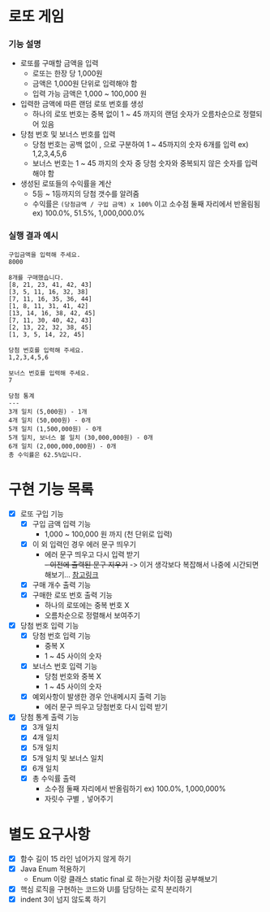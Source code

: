 # 로또 게임

### 기능 설명

- 로또를 구매할 금액을 입력
    - 로또는 한장 당 1,000원
    - 금액은 1,000원 단위로 입력해야 함
    - 입력 가능 금액은 1,000 ~ 100,000 원
- 입력한 금액에 따른 랜덤 로또 번호를 생성
    - 하나의 로또 번호는 중복 없이 1 ~ 45 까지의 랜덤 숫자가 오름차순으로 정렬되어 있음
- 당첨 번호 및 보너스 번호를 입력
    - 당첨 번호는 공백 없이 , 으로 구분하여 1 ~ 45까지의 숫자 6개를 입력 ex) 1,2,3,4,5,6
    - 보너스 번호는 1 ~ 45 까지의 숫자 중 당첨 숫자와 중복되지 않은 숫자를 입력해야 함
- 생성된 로또들의 수익률을 계산
    - 5등 ~ 1등까지의 당첨 갯수를 알려줌
    - 수익률은 `(당첨금액 / 구입 금액) x 100%` 이고 소수점 둘째 자리에서 반올림됨  
      ex) 100.0%, 51.5%, 1,000,000.0%

### 실행 결과 예시

```
구입금액을 입력해 주세요.
8000

8개를 구매했습니다.
[8, 21, 23, 41, 42, 43]
[3, 5, 11, 16, 32, 38]
[7, 11, 16, 35, 36, 44]
[1, 8, 11, 31, 41, 42]
[13, 14, 16, 38, 42, 45]
[7, 11, 30, 40, 42, 43]
[2, 13, 22, 32, 38, 45]
[1, 3, 5, 14, 22, 45]

당첨 번호를 입력해 주세요.
1,2,3,4,5,6

보너스 번호를 입력해 주세요.
7

당첨 통계
---
3개 일치 (5,000원) - 1개
4개 일치 (50,000원) - 0개
5개 일치 (1,500,000원) - 0개
5개 일치, 보너스 볼 일치 (30,000,000원) - 0개
6개 일치 (2,000,000,000원) - 0개
총 수익률은 62.5%입니다.
```

# 구현 기능 목록

- [x]  로또 구입 기능
    - [x]  구입 금액 입력 기능
        - 1,000 ~ 100,000 원 까지 (천 단위로 입력)
    - [x]  이 외 입력인 경우 에러 문구 띄우기
        - 에러 문구 띄우고 다시 입력 받기  
        ~~- 이전에 출력된 문구 지우기~~ -> 이거 생각보다 복잡해서 나중에 시간되면 해보기... [참고링크](https://www.delftstack.com/ko/howto/java/java-clear-console/)
    - [x]  구매 개수 출력 기능
    - [x]  구매한 로또 번호 출력 기능
        - 하나의 로또에는 중복 번호 X
        - 오름차순으로 정렬해서 보여주기
- [x]  당첨 번호 입력 기능
    - [x]  당첨 번호 입력 기능
        - 중복 X
        - 1 ~ 45 사이의 숫자
    - [x]  보너스 번호 입력 기능
        - 당첨 번호와 중복 X
        - 1 ~ 45 사이의 숫자
    - [x]  예외사항이 발생한 경우 안내메시지 출력 기능
        - 에러 문구 띄우고 당첨번호 다시 입력 받기
- [x]  당첨 통계 출력 기능
    - [x]  3개 일치
    - [x]  4개 일치
    - [x]  5개 일치
    - [x]  5개 일치 및 보너스 일치
    - [x]  6개 일치
    - [x]  총 수익률 출력
        - 소수점 둘째 자리에서 반올림하기 ex) 100.0%, 1,000,000%
        - 자릿수 구별 `,` 넣어주기

# 별도 요구사항

- [x]  함수 길이 15 라인 넘어가지 않게 하기
- [x]  Java Enum 적용하기
    - Enum 이랑 클래스 static final 로 하는거랑 차이점 공부해보기
- [x]  핵심 로직을 구현하는 코드와 UI를 담당하는 로직 분리하기
- [x]  indent 3이 넘지 않도록 하기